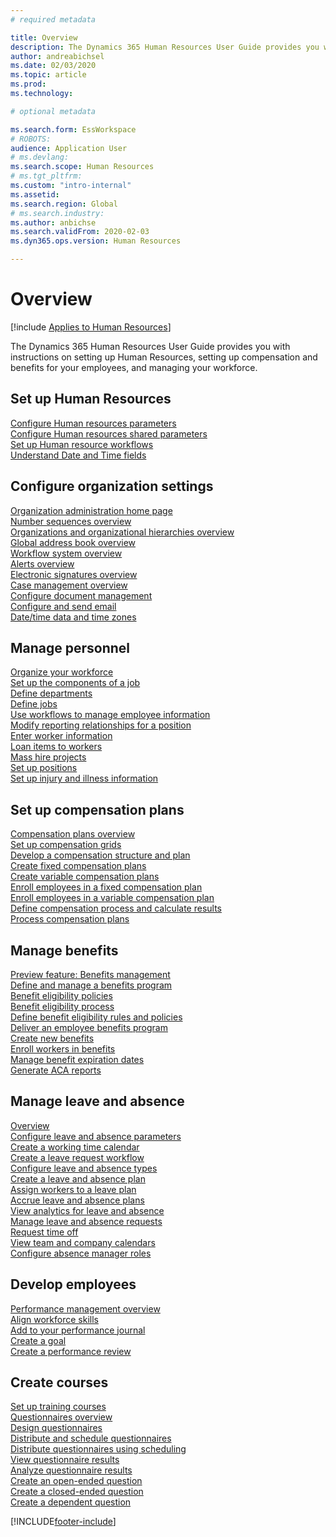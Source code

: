 ```yaml
---
# required metadata

title: Overview
description: The Dynamics 365 Human Resources User Guide provides you with instructions on setting up Human Resources, setting up compensation and benefits for your employees, and managing your workforce.
author: andreabichsel
ms.date: 02/03/2020
ms.topic: article
ms.prod: 
ms.technology: 

# optional metadata

ms.search.form: EssWorkspace
# ROBOTS: 
audience: Application User
# ms.devlang: 
ms.search.scope: Human Resources
# ms.tgt_pltfrm: 
ms.custom: "intro-internal"
ms.assetid: 
ms.search.region: Global
# ms.search.industry: 
ms.author: anbichse
ms.search.validFrom: 2020-02-03
ms.dyn365.ops.version: Human Resources

---
```


# Overview

[!include [Applies to Human Resources](../includes/applies-to-hr.md)]

The Dynamics 365 Human Resources User Guide provides you with instructions on setting up Human Resources, setting up compensation and benefits for your employees, and managing your workforce.

## Set up Human Resources

[Configure Human resources parameters](hr-setup-parameters.md)</br>
[Configure Human resources shared parameters](hr-setup-shared-parameters.md)</br>
[Set up Human resource workflows](./hr-workflow-manage-employee-information.md)</br>
[Understand Date and Time fields](hr-setup-date-time-fields.md)</br>

## Configure organization settings

[Organization administration home page](../fin-ops-core/fin-ops/organization-administration/organization-administration-home-page.md?toc=/dynamics365/human-resources/toc.json)</br>
[Number sequences overview](../fin-ops-core/fin-ops/organization-administration/number-sequence-overview.md?toc=/dynamics365/human-resources/toc.json)</br>
[Organizations and organizational hierarchies overview](../fin-ops-core/fin-ops/organization-administration/organizations-organizational-hierarchies.md?toc=/dynamics365/human-resources/toc.json)</br>
[Global address book overview](../fin-ops-core/fin-ops/organization-administration/overview-global-address-book.md?toc=/dynamics365/human-resources/toc.json)</br>
[Workflow system overview](../fin-ops-core/fin-ops/organization-administration/overview-workflow-system.md?toc=/dynamics365/human-resources/toc.json)</br>
[Alerts overview](../fin-ops-core/fin-ops/get-started/alerts-overview.md?toc=/dynamics365/human-resources/toc.json)</br>
[Electronic signatures overview](../fin-ops-core/fin-ops/organization-administration/electronic-signature-overview.md?toc=/dynamics365/human-resources/toc.json)</br>
[Case management overview](../fin-ops-core/fin-ops/organization-administration/cases.md?toc=/dynamics365/human-resources/toc.json)</br>
[Configure document management](../fin-ops-core/fin-ops/organization-administration/configure-document-management.md?toc=/dynamics365/human-resources/toc.json)</br>
[Configure and send email](../fin-ops-core/fin-ops/organization-administration/configure-email.md?toc=/dynamics365/human-resources/toc.json)</br>
[Date/time data and time zones](../fin-ops-core/fin-ops/organization-administration/date-time-zones.md?toc=/dynamics365/human-resources/toc.json)</br>

## Manage personnel

[Organize your workforce](hr-personnel-departments-jobs-positions.md)</br>
[Set up the components of a job](hr-personnel-jobs.md)</br>
[Define departments](hr-personnel-define-departments.md)</br>
[Define jobs](hr-personnel-define-jobs.md)</br>
[Use workflows to manage employee information](hr-workflow-manage-employee-information.md)</br>
[Modify reporting relationships for a position](hr-personnel-modify-reporting-relationships-position.md)</br>
[Enter worker information](hr-personnel-enter-worker-information.md)</br>
[Loan items to workers](hr-personnel-loan-item-worker.md)</br>
[Mass hire projects](hr-personnel-mass-hire-projects.md)</br>
[Set up positions](hr-personnel-set-up-positions.md)</br>
[Set up injury and illness information](hr-personnel-set-up-injury-illness-information.md)</br>

## Set up compensation plans

[Compensation plans overview](hr-compensation-overview.md)</br>
[Set up compensation grids](hr-compensation-grids.md)</br>
[Develop a compensation structure and plan](hr-compensation-structure.md)</br>
[Create fixed compensation plans](hr-compensation-fixed-plans.md)</br>
[Create variable compensation plans](hr-compensation-variable-plans.md)</br>
[Enroll employees in a fixed compensation plan](hr-compensation-enroll-employees-fixed.md)</br>
[Enroll employees in a variable compensation plan](hr-compensation-enroll-employees-variable.md)</br>
[Define compensation process and calculate results](hr-compensation-define-process.md)</br>
[Process compensation plans](hr-compensation-process.md)</br>

## Manage benefits

[Preview feature: Benefits management](hr-benefits-management-overview.md)</br>
[Define and manage a benefits program](hr-benefits-manage-program.md)</br>
[Benefit eligibility policies](hr-benefits-eligibility-policies.md)</br>
[Benefit eligibility process](hr-benefits-eligibility-process.md)</br>
[Define benefit eligibility rules and policies](hr-benefits-define-eligibility-rules.md)</br>
[Deliver an employee benefits program](hr-benefits-deliver-employee-benefits-program.md)</br>
[Create new benefits](hr-benefits-create.md)</br>
[Enroll workers in benefits](hr-benefits-enroll-workers.md)</br>
[Manage benefit expiration dates](hr-benefits-expiration-dates.md)</br>
[Generate ACA reports](hr-benefits-aca-reports.md)</br>

## Manage leave and absence

[Overview](hr-leave-and-absence-overview.md)</br>
[Configure leave and absence parameters](hr-leave-and-absence-parameters.md)</br>
[Create a working time calendar](hr-leave-and-absence-working-time-calendar.md)</br>
[Create a leave request workflow](hr-leave-and-absence-workflow.md)</br>
[Configure leave and absence types](hr-leave-and-absence-types.md)</br>
[Create a leave and absence plan](hr-leave-and-absence-plans.md)</br>
[Assign workers to a leave plan](hr-leave-and-absence-enroll.md)</br>
[Accrue leave and absence plans](hr-leave-and-absence-accrue.md)</br>
[View analytics for leave and absence](hr-leave-and-absence-analytics.md)</br>
[Manage leave and absence requests](hr-employee-self-service-manage-requests.md)</br>
[Request time off](hr-employee-self-service-request-time-off.md)</br>
[View team and company calendars](hr-employee-self-service-calendar.md)</br>
[Configure absence manager roles](hr-configure-absence-manager.md)</br>

## Develop employees

[Performance management overview](hr-develop-performance-management-overview.md)</br>
[Align workforce skills](hr-develop-skills.md)</br>
[Add to your performance journal](hr-develop-add-performance-journal.md)</br>
[Create a goal](hr-develop-create-goal.md)</br>
[Create a performance review](hr-develop-create-performance-review.md)</br>

## Create courses

[Set up training courses](hr-learning-courses.md)</br>
[Questionnaires overview](hr-learning-questionnaires.md)</br>
[Design questionnaires](hr-learning-design-questionnaires.md)</br>
[Distribute and schedule questionnaires](hr-learning-distribute-questionnaires.md)</br>
[Distribute questionnaires using scheduling](hr-learning-distribute-questionnaires-scheduling.md)</br>
[View questionnaire results](hr-learning-evaluate-questionnaire-results.md)</br>
[Analyze questionnaire results](hr-learning-analyze-questionnaire-results.md)</br>
[Create an open-ended question](hr-learning-create-open-ended-question.md)</br>
[Create a closed-ended question](hr-learning-create-closed-ended-question.md)</br>
[Create a dependent question](hr-learning-depending-question.md)</br>





[!INCLUDE[footer-include](../includes/footer-banner.md)]
